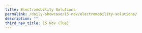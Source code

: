 ```yaml
---
title: Electromobility Solutions
permalink: /daily-showcase/15-nov/electromobility-solutions/
description: ""
third_nav_title: 15 Nov (Tue)
---
```

